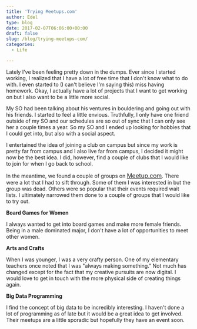 ```yaml
---
title: 'Trying Meetups.com'
author: Edel
type: blog
date: 2017-02-07T06:06:00+00:00
draft: false
slug: /blog/trying-meetups-com/
categories:
  - Life

---
```

Lately I've been feeling pretty down in the dumps. Ever since I started working, I realized that I have a lot of free time that I don't know what to do with. I even started to (I can't believe I'm saying this) miss having homework. Okay, I actually have a lot of projects that I want to get working on but I also want to be a little more social.

My SO had been talking about his ventures in bouldering and going out with his friends. I started to feel a little envious. Truthfully, I only have one friend outside of my SO and our schedules are so out of sync that I can only see her a couple times a year. So my SO and I ended up looking for hobbies that I could get into, but also with a social aspect.

I entertained the idea of joining a club on campus but since my work is pretty far from campus and I also live far from campus, I decided it might now be the best idea. I did, however, find a couple of clubs that I would like to join for when I go back to school.

In the meantime, we found a couple of groups on&nbsp;<a href="http://meetup.com/" style="font-size: 16px;">Meetup.com</a>. There were a lot that I had to sift through. Some of them I was interested in but the group was dead. Others were so popular that their events required wait lists. I ultimately narrowed them done to a couple of groups that I would like to try out.

**Board Games for Women**

I always wanted to get into board games and make more female friends. Being in a male dominated major, I don't have a lot of opportunities to meet other women.

**Arts and Crafts**

When I was younger, I was a very crafty person. One of my elementary teachers once noted that I was "always making something." Not much has changed except for the fact that my creative pursuits are now digital. I would love to get in touch with the more physical side of creating things again.

**Big Data Programming**

I find the concept of big data to be incredibly interesting. I haven't done a lot of programming as of late but it would be a great idea to get involved. Their meetups are a little sporadic but hopefully they have an event soon.